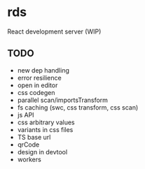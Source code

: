 # rds

React development server (WIP)

## TODO

- new dep handling
- error resilience
- open in editor
- css codegen
- parallel scan/importsTransform
- fs caching (swc, css transform, css scan)
- js API
- css arbitrary values
- variants in css files
- TS base url
- qrCode
- design in devtool
- workers
